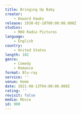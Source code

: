 ```yaml
---
title: Bringing Up Baby
creator:
    - Howard Hawks
release: 1938-02-18T00:00:00.000Z
studios:
    - RKO Radio Pictures
language:
    - English
country:
    - United States
length: 102
genre:
    - Comedy
    - Romance
format: Blu-ray
service: ''
venue: Home
date: 2021-08-13T04:00:00.000Z
rating: ''
revisit: false
media: Movie
id: 900
---
```



